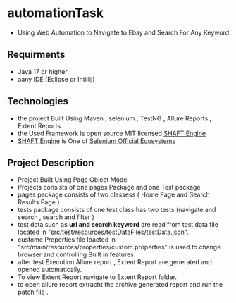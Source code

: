 # automationTask
- Using Web Automation to Navigate to Ebay and Search For Any Keyword

## Requirments 
- Java 17 or higher
- aany IDE (Eclipse or Intillij)

## Technologies 
- the project Built Using Maven , selenium , TestNG , Allure Reports , Extent Reports
- the Used Framework is open source MIT licensed [SHAFT Engine](https://github.com/ShaftHQ/SHAFT_ENGINE)
- [SHAFT Engine](https://github.com/ShaftHQ/SHAFT_ENGINE) is One of [Selenium Official Ecosystems](https://www.selenium.dev/ecosystem/)

## Project Description
  - Project Built Using Page Object Model
  - Projects consists of one pages Package and one Test package
  - pages package consists of two classess ( Home Page and Search Results Page )
  - tests package consists of one test class has two tests (navigate and search , search and filter )
  - test data such as **url and search keyword** are read from test data file located in "src/test/resources/testDataFiles/testData.json".
  - custome Properties file loacted in "src/main/resources/properties/custom.properties" is used to change browser and controlling Built in features.
  - after test Execution Allure report , Extent Report are generated and opened automatically.
  - To view Extent Report navigate to Extent Report folder.
  - to open allure report extracht the archive generated report and run the patch file .
    
    

